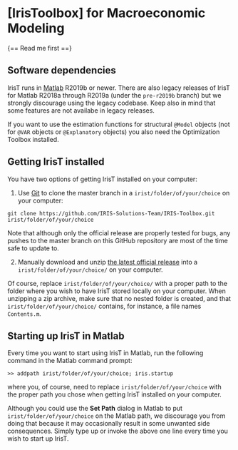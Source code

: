 # [IrisToolbox] for Macroeconomic Modeling

{== Read me first ==}


## Software dependencies

IrisT runs in [Matlab](https://www.mathworks.com/matlab) R2019b or newer.
There are also legacy releases of IrisT for Matlab R2018a through R2019a
(under the `pre-r2019b` branch) but we strongly discourage using the legacy
codebase. Keep also in mind that some features are not availabe in legacy
releases.

If you want to use the estimation functions for structural `@Model` objects
(not for `@VAR` objects or `@Explanatory` objects) you also need the
Optimization Toolbox installed.


## Getting IrisT installed

You have two options of getting IrisT installed on your computer:

1. Use [Git](https://git-scm.com) to clone the master branch in a
   `irist/folder/of/your/choice` on your computer:

```
git clone https://github.com/IRIS-Solutions-Team/IRIS-Toolbox.git irist/folder/of/your/choice
```

Note that although only the official release are properly tested for bugs,
any pushes to the master branch on this GitHub repository are most of the
time safe to update to.

2. Manually download and unzip [the latest official
   release](https://github.com/IRIS-Solutions-Team/IRIS-Toolbox/releases/tag/Release-20210802)
   into a `irist/folder/of/your/choice/` on your computer.

Of course, replace `irist/folder/of/your/choice/` with a proper path to the
folder where you wish to have IrisT stored locally on your computer. When
unzipping a zip archive, make sure that no nested folder is created, and
that `irist/folder/of/your/choice/` contains, for instance, a file names
`Contents.m`.


## Starting up IrisT in Matlab

Every time you want to start using IrisT in Matlab, run the following
command in the Matlab command prompt:

```
>> addpath irist/folder/of/your/choice; iris.startup
```

where you, of course, need to replace `irist/folder/of/your/choice` with
the proper path you chose when getting IrisT installed on your computer.

Although you could use the **Set Path** dialog in Matlab to put
`irist/folder/of/your/choice` on the Matlab path, we discourage you from
doing that because it may occasionally result in some unwanted side
consequences. Simply type up or invoke the above one line every time you
wish to start up IrisT.

